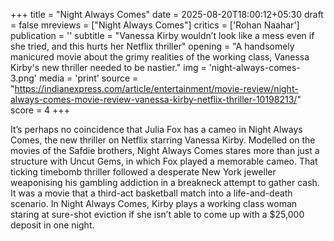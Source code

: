 +++
title = "Night Always Comes"
date = 2025-08-20T18:00:12+05:30
draft = false
mreviews = ["Night Always Comes"]
critics = ['Rohan Naahar']
publication = ''
subtitle = "Vanessa Kirby wouldn’t look like a mess even if she tried, and this hurts her Netflix thriller"
opening = "A handsomely manicured movie about the grimy realities of the working class, Vanessa Kirby's new thriller needed to be nastier."
img = 'night-always-comes-3.png'
media = 'print'
source = "https://indianexpress.com/article/entertainment/movie-review/night-always-comes-movie-review-vanessa-kirby-netflix-thriller-10198213/"
score = 4
+++

It’s perhaps no coincidence that Julia Fox has a cameo in Night Always Comes, the new thriller on Netflix starring Vanessa Kirby. Modelled on the movies of the Safdie brothers, Night Always Comes stares more than just a structure with Uncut Gems, in which Fox played a memorable cameo. That ticking timebomb thriller followed a desperate New York jeweller weaponising his gambling addiction in a breakneck attempt to gather cash. It was a movie that a third-act basketball match into a life-and-death scenario. In Night Always Comes, Kirby plays a working class woman staring at sure-shot eviction if she isn’t able to come up with a $25,000 deposit in one night.
